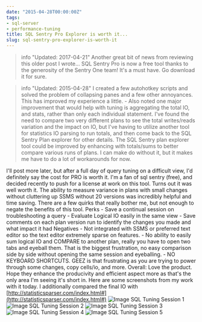 ```yaml
---
date: "2015-04-28T00:00:00Z"
tags:
- sql-server
- performance-tuning
title: SQL Sentry Pro Explorer is worth it...
slug: sql-sentry-pro-explorer-is-worth-it
---
```


> info "Updated: 2017-04-21"
> Another great bit of news from reviewing this older post I wrote... SQL Sentry Pro is now a free tool thanks to the generosity of the Sentry One team! It's a must have. Go download it for sure.

> info "Updated: 2015-04-28"
> I created a few autohotkey scripts and solved the problem of collapsing panes and a few other annoyances. This has improved my experience a little. - Also noted one major improvement that would help with tuning is aggregating the total IO, and stats, rather than only each individual statement. I've found the need to compare two very different plans to see the total writes/reads variation and the impact on IO, but I've having to utilize another tool for statistics IO parsing to run totals, and then come back to the SQL Sentry Plan explorer for other details. The SQL Sentry plan explorer tool could be improved by enhancing with totals/sums to better compare various runs of plans. I can make do without it, but it makes me have to do a lot of workarounds for now.

I'll post more later, but after a full day of query tuning on a difficult view, I'd definitely say the cost for PRO is worth it. I'm a fan of sql sentry (free), and decided recently to push for a license at work on this tool. Turns out it was well worth it. The ability to measure variance in plans with small changes without cluttering up SSMS without 20 versions was incredibly helpful and time saving. There are a few quirks that really bother me, but not enough to negate the benefits of this tool. Perks - Save a continual session on troubleshooting a query - Evaluate Logical IO easily in the same view - Save comments on each plan version run to identify the changes you made and what impact it had Negatives - Not integrated with SSMS or preferred text editor so the text editor extremely sparse on features. - No ability to easily sum logical IO and COMPARE to another plan, really you have to open two tabs and eyeball them. That is the biggest frustration, no easy comparison side by side without opening the same session and eyeballing. - NO KEYBOARD SHORTCUTS. GEEZ is that frustrating as you are trying to power through some changes, copy cells/io, and more. Overall: Love the product. Hope they enhance the producivity and efficient aspect more as that's the only area I'm seeing it's short in. Here are some screenshots from my work with it today. I additionally compared the final IO with [http://statisticsparser.com/index.html#](http://statisticsparser.com/index.html#)
![Image SQL Tuning Session 1](/images/Microsoft_SQL_Server_Management_Studio-2015-04-22_17_00_36_x9rdtc.png)
![Image SQL Tuning Session 2](/images/SQL_Sentry_Plan_Explorer_PRO-2015-04-22_17_03_44_mgscfz.png)
![Image SQL Tuning Session 3](/images/SQL_Sentry_Plan_Explorer_PRO-2015-04-22_17_05_06_gef52g.png)
![Image SQL Tuning Session 4](/images/Statistics_Parser-2015-04-22_16_32_34-2015-04-22_17_08_21_CLEANED_ntkowe.png)
![Image SQL Tuning Session 5](/images/new_version-2015-04-22_16_35_36-2015-04-22_17_08_48_CLEANED_zejqww.png)
